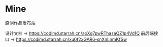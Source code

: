 # Mine

原创作品发布站

设计文档 → https://codimd.starrah.cn/aoXg7pwRThasaQZ1p4Vd1Q
前后端接口 → https://codimd.starrah.cn/xu0f2xGAR6-snXnLnmKfSw
